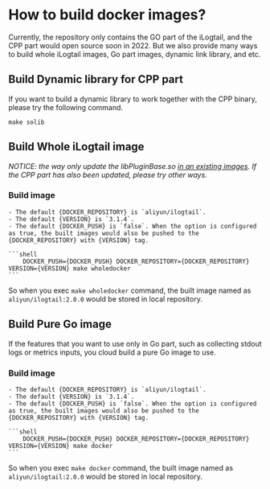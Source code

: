 # How to build docker images?

Currently, the repository only contains the GO part of the iLogtail, and the CPP part would open source soon in 2022. But we also provide many ways to build whole iLogtail images, Go part images, dynamic link library, and etc.

## Build Dynamic library for CPP part

If you want to build a dynamic library to work together with the CPP binary, please try the following command.

```shell
make solib
```

## Build Whole iLogtail image

*NOTICE: the way only update the libPluginBase.so [in an existing images](../../../docker/Dockerfile_whole). If the CPP part has also been updated, please try other ways.*

### Build image

    - The default {DOCKER_REPOSITORY} is `aliyun/ilogtail`.
    - The default {VERSION} is `3.1.4`.
    - The default {DOCKER_PUSH} is `false`. When the option is configured as true, the built images would also be pushed to the {DOCKER_REPOSITORY} with {VERSION} tag.

    ```shell
        DOCKER_PUSH={DOCKER_PUSH} DOCKER_REPOSITORY={DOCKER_REPOSITORY} VERSION={VERSION} make wholedocker
    ```
   So when you exec `make wholedocker` command, the built image named as `aliyun/ilogtail:2.0.0` would be stored in local repository.

## Build Pure Go image

If the features that you want to use only in Go part, such as collecting stdout logs or metrics inputs, you cloud build a pure Go image to use.

### Build image

    - The default {DOCKER_REPOSITORY} is `aliyun/ilogtail`.
    - The default {VERSION} is `3.1.4`.
    - The default {DOCKER_PUSH} is `false`. When the option is configured as true, the built images would also be pushed to the {DOCKER_REPOSITORY} with {VERSION} tag.

    ```shell
        DOCKER_PUSH={DOCKER_PUSH} DOCKER_REPOSITORY={DOCKER_REPOSITORY} VERSION={VERSION} make docker
    ```
So when you exec `make docker` command, the built image named as `aliyun/ilogtail:2.0.0` would be stored in local repository.
